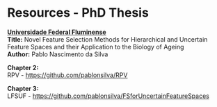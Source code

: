 # Resources - PhD Thesis

<a href="www.ic.uff.br"><b>Universidade Federal Fluminense</b></a></br>
<b>Title:</b> Novel Feature Selection Methods for Hierarchical and Uncertain Feature Spaces and their Application to the Biology of Ageing </br>
<b>Author:</b> Pablo Nascimento da Silva

<b>Chapter 2:</b> </br>
RPV - https://github.com/pablonsilva/RPV

<b>Chapter 3:</b> </br>
LFSUF - https://github.com/pablonsilva/FSforUncertainFeatureSpaces

